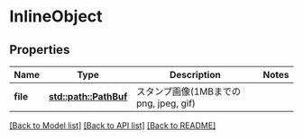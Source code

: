 # InlineObject

## Properties

Name | Type | Description | Notes
------------ | ------------- | ------------- | -------------
**file** | [**std::path::PathBuf**](std::path::PathBuf.md) | スタンプ画像(1MBまでのpng, jpeg, gif) | 

[[Back to Model list]](../README.md#documentation-for-models) [[Back to API list]](../README.md#documentation-for-api-endpoints) [[Back to README]](../README.md)


